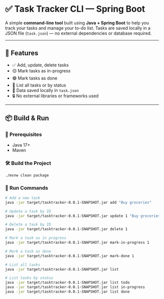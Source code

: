 # ✅ Task Tracker CLI — Spring Boot

A simple **command-line tool** built using **Java + Spring Boot** to help you track your tasks and manage your to-do list. Tasks are saved locally in a JSON file (`task.json`) — no external dependencies or database required.

---

## 🚀 Features

- ✅ Add, update, delete tasks
- 🟡 Mark tasks as in-progress
- 🟢 Mark tasks as done
- 📄 List all tasks or by status
- 💾 Data saved locally in `task.json`
- 🔒 No external libraries or frameworks used

---

## 📦 Build & Run

### 🧱 Prerequisites

- Java 17+
- Maven

### 🛠️ Build the Project

```bash
./mvnw clean package
```
### 🧪 Run Commands 
```bash
# Add a new task
java -jar target/tasktracker-0.0.1-SNAPSHOT.jar add "Buy groceries"

# Update a task by ID
java -jar target/tasktracker-0.0.1-SNAPSHOT.jar update 1 "Buy groceries and cook dinner"

# Delete a task by ID
java -jar target/tasktracker-0.0.1-SNAPSHOT.jar delete 1

# Mark a task as in progress
java -jar target/tasktracker-0.0.1-SNAPSHOT.jar mark-in-progress 1

# Mark a task as done
java -jar target/tasktracker-0.0.1-SNAPSHOT.jar mark-done 1

# List all tasks
java -jar target/tasktracker-0.0.1-SNAPSHOT.jar list

# List tasks by status
java -jar target/tasktracker-0.0.1-SNAPSHOT.jar list todo
java -jar target/tasktracker-0.0.1-SNAPSHOT.jar list in-progress
java -jar target/tasktracker-0.0.1-SNAPSHOT.jar list done

```

